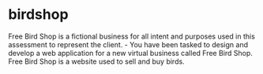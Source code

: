 # birdshop
Free Bird Shop is a fictional business for all intent and purposes used in this assessment to represent the client. - You have been tasked to design and develop a web application for a new virtual business called Free Bird Shop. Free Bird Shop is a website used to sell and buy birds.
